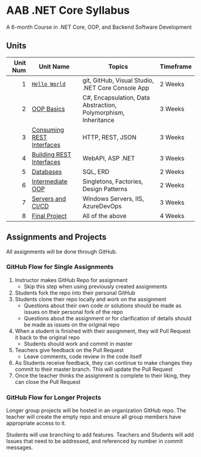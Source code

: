 # AAB .NET Core Syllabus

A 6-month Course in .NET Core, OOP, and Backend Software Development

## Units

| Unit Num | Unit Name | Topics | Timeframe |
|----------:|-----------|--------|-----------|
| 1 | [`Hello World`](./unit_01/README.md) | git, GitHub, Visual Studio, .NET Core Console App | 2 Weeks |
| 2 | [OOP Basics](./unit_02/README.md)| C#, Encapsulation, Data Abstraction, Polymorphism, Inheritance | 3 Weeks |
| 3 | [Consuming REST Interfaces](./unit_03/README.md)| HTTP, REST, JSON | 3 Weeks |
| 4 | [Building REST Interfaces](./unit_04/README.md)| WebAPI, ASP .NET | 3 Weeks |
| 5 | [Databases](./unit_05/README.md)| SQL, ERD | 2 Weeks |
| 6 | [Intermediate OOP](./unit_06/README.md)| Singletons, Factories, Design Patterns | 2 Weeks |
| 7 | [Servers and CI/CD](./unit_07/README.md)| Windows Servers, IIS, AzureDevOps | 3 Weeks |
| 8 | [Final Project](./unit_08/README.md)| All of the above | 4 Weeks |

## Assignments and Projects

All assignments will be done through GitHub. 

### GitHub Flow for Single Assignments

1. Instructor makes GitHub Repo for assignment
    - Skip this step when using previously created assignments
1. Students fork the repo into their personal GitHub
1. Students clone their repo locally and work on the assignment
    - Questions about their own code or solutions should be made as issues on their personal fork of the repo
    - Questions about the assignment or for clarification of details should be made as issues on the original repo
1. When a student is finished with their assignment, they will Pull Request it back to the original repo
    - Students should work and commit in master
1. Teachers give feedback on the Pull Request
    - Leave comments, code review in the code itself
1. As Students receive feedback, they can continue to make changes they commit to their master branch. This will update the Pull Request
1. Once the teacher thinks the assignment is complete to their liking, they can close the Pull Request

### GitHub Flow for Longer Projects

Longer group projects will be hosted in an organization GitHub repo. The teacher will create the empty repo and ensure all group members have appropriate access to it.

Students will use branching to add features. Teachers and Students will add Issues that need to be addressed, and referenced by number in commit messages.

